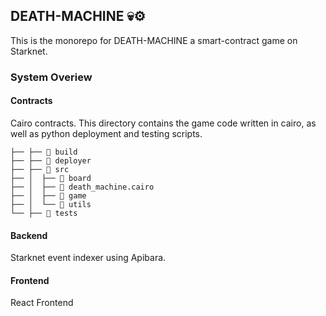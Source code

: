  ##       
 ##       DEATH-MACHINE 💀⚙️

 This is the monorepo for DEATH-MACHINE a smart-contract game on Starknet.  

### System Overiew 

#### Contracts

Cairo contracts.  This directory contains the game code written in cairo, as well as python deployment and testing scripts.  

```
├── ├──  build
├── ├──  deployer
├── ├──  src
├── │  ├──  board
├── │  ├──  death_machine.cairo
├── │  ├──  game
├── │  └──  utils
└── ├──  tests
```

#### Backend

Starknet event indexer using Apibara.

#### Frontend

React Frontend

